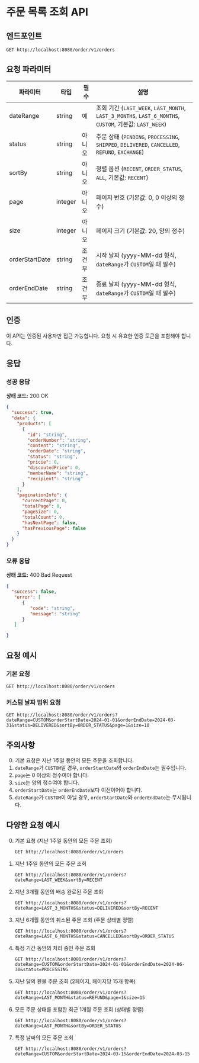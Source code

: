# 주문 목록 조회 API

## 엔드포인트

```
GET http://localhost:8080/order/v1/orders
```

## 요청 파라미터

| 파라미터 | 타입 | 필수 | 설명 |
|----------|------|------|------|
| dateRange | string | 예 | 조회 기간 (`LAST_WEEK`, `LAST_MONTH`, `LAST_3_MONTHS`, `LAST_6_MONTHS`, `CUSTOM`, 기본값: `LAST_WEEK`) |
| status | string | 아니오 | 주문 상태 (`PENDING`, `PROCESSING`, `SHIPPED`, `DELIVERED`, `CANCELLED`, `REFUND`, `EXCHANGE`) |
| sortBy | string | 아니오 | 정렬 옵션 (`RECENT`, `ORDER_STATUS`, `ALL`, 기본값: `RECENT`) |
| page | integer | 아니오 | 페이지 번호 (기본값: 0, 0 이상의 정수) |
| size | integer | 아니오 | 페이지 크기 (기본값: 20, 양의 정수) |
| orderStartDate | string | 조건부 | 시작 날짜 (yyyy-MM-dd 형식, `dateRange`가 `CUSTOM`일 때 필수) |
| orderEndDate | string | 조건부 | 종료 날짜 (yyyy-MM-dd 형식, `dateRange`가 `CUSTOM`일 때 필수) |

## 인증

이 API는 인증된 사용자만 접근 가능합니다. 요청 시 유효한 인증 토큰을 포함해야 합니다.

## 응답

### 성공 응답

**상태 코드:** 200 OK

```json
{
  "success": true,
  "data": {
    "products": [
      {
        "id": "string",
        "orderNumber": "string",
        "content": "string",
        "orderDate": "string",
        "status": "string",
        "pricie": 0,
        "discoutedPrice": 0,
        "memberName": "string",
        "recipient": "string"
      }
    ],
    "paginationInfo": {
      "currentPage": 0,
      "totalPage": 0,
      "pageSize": 0,
      "totalCount": 0,
      "hasNextPage": false,
      "hasPreviousPage": false
    }
  }
}
```

### 오류 응답

**상태 코드:** 400 Bad Request

```json
{
  "success": false,
   "error": [
      {
         "code": "string",
         "message": "string"
      }
   ]

}
```

## 요청 예시

### 기본 요청

```
GET http://localhost:8080/order/v1/orders
```

### 커스텀 날짜 범위 요청

```
GET http://localhost:8080/order/v1/orders?dateRange=CUSTOM&orderStartDate=2024-01-01&orderEndDate=2024-03-31&status=DELIVERED&sortBy=ORDER_STATUS&page=1&size=10
```

## 주의사항

0. 기본 요청은 지난 1주일 동안의 모든 주문을 조회합니다.
1. `dateRange`가 `CUSTOM`일 경우, `orderStartDate`와 `orderEndDate`는 필수입니다.
2. `page`는 0 이상의 정수여야 합니다.
3. `size`는 양의 정수여야 합니다.
4. `orderStartDate`는 `orderEndDate`보다 이전이어야 합니다.
5. `dateRange`가 `CUSTOM`이 아닐 경우, `orderStartDate`와 `orderEndDate`는 무시됩니다.

## 다양한 요청 예시

0. 기본 요청 (지난 1주일 동안의 모든 주문 조회)
   ```
   GET http://localhost:8080/order/v1/orders
   ```

1. 지난 1주일 동안의 모든 주문 조회
   ```
   GET http://localhost:8080/order/v1/orders?dateRange=LAST_WEEK&sortBy=RECENT
   ```

2. 지난 3개월 동안의 배송 완료된 주문 조회
   ```
   GET http://localhost:8080/order/v1/orders?dateRange=LAST_3_MONTHS&status=DELIVERED&sortBy=RECENT
   ```

3. 지난 6개월 동안의 취소된 주문 조회 (주문 상태별 정렬)
   ```
   GET http://localhost:8080/order/v1/orders?dateRange=LAST_6_MONTHS&status=CANCELLED&sortBy=ORDER_STATUS
   ```

4. 특정 기간 동안의 처리 중인 주문 조회
   ```
   GET http://localhost:8080/order/v1/orders?dateRange=CUSTOM&orderStartDate=2024-01-01&orderEndDate=2024-06-30&status=PROCESSING
   ```

5. 지난 달의 환불 주문 조회 (2페이지, 페이지당 15개 항목)
   ```
   GET http://localhost:8080/order/v1/orders?dateRange=LAST_MONTH&status=REFUND&page=1&size=15
   ```

6. 모든 주문 상태를 포함한 최근 1개월 주문 조회 (상태별 정렬)
   ```
   GET http://localhost:8080/order/v1/orders?dateRange=LAST_MONTH&sortBy=ORDER_STATUS
   ```

7. 특정 날짜의 모든 주문 조회
   ```
   GET http://localhost:8080/order/v1/orders?dateRange=CUSTOM&orderStartDate=2024-03-15&orderEndDate=2024-03-15
   ```